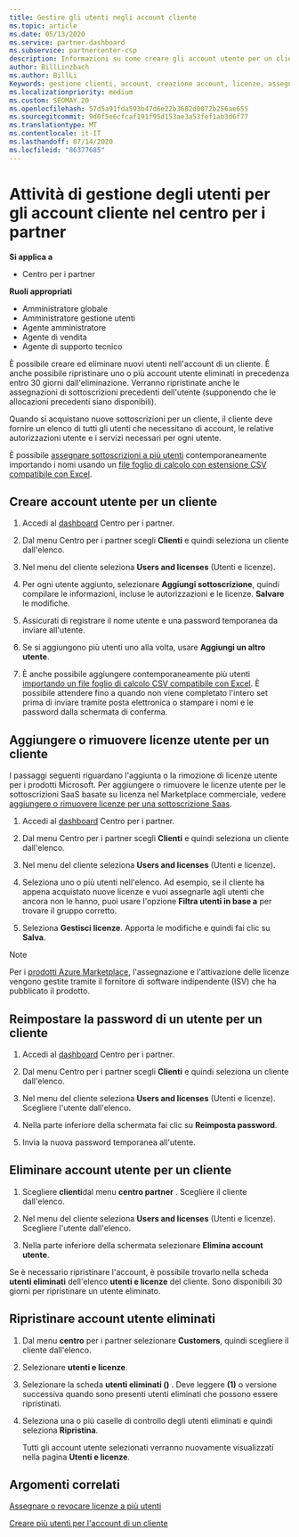 ```yaml
---
title: Gestire gli utenti negli account cliente
ms.topic: article
ms.date: 05/13/2020
ms.service: partner-dashboard
ms.subservice: partnercenter-csp
description: Informazioni su come creare gli account utente per un cliente, aggiungere o rimuovere licenze utente, reimpostare le password utente, eliminare gli account utente o ripristinarli.
author: BillLinzbach
ms.author: BillLi
Keywords: gestione clienti, account, creazione account, licenze, assegna licenza, gestione utenti, password, Reimposta password, modifica password
ms.localizationpriority: medium
ms.custom: SEOMAY.20
ms.openlocfilehash: 57d5a91fda593b47d6e22b3682d0072b256ae655
ms.sourcegitcommit: 9d0f5e6cfcaf191f95d153ae3a53fef1ab3d6f77
ms.translationtype: MT
ms.contentlocale: it-IT
ms.lasthandoff: 07/14/2020
ms.locfileid: "86377685"
---
```

# <a name="user-management-tasks-for-customer-accounts-in-partner-center"></a>Attività di gestione degli utenti per gli account cliente nel centro per i partner

**Si applica a**

- Centro per i partner

**Ruoli appropriati**

- Amministratore globale
- Amministratore gestione utenti
- Agente amministratore
- Agente di vendita
- Agente di supporto tecnico

È possibile creare ed eliminare nuovi utenti nell'account di un cliente. È anche possibile ripristinare uno o più account utente eliminati in precedenza entro 30 giorni dall'eliminazione. Verranno ripristinate anche le assegnazioni di sottoscrizioni precedenti dell'utente (supponendo che le allocazioni precedenti siano disponibili).

Quando si acquistano nuove sottoscrizioni per un cliente, il cliente deve fornire un elenco di tutti gli utenti che necessitano di account, le relative autorizzazioni utente e i servizi necessari per ogni utente.  

È possibile [assegnare sottoscrizioni a più utenti](bulk-license-provisioning-for-multiple-users.md) contemporaneamente importando i nomi usando un [file foglio di calcolo con estensione CSV compatibile con Excel](adding-multiple-users-to-a-customer-account.md).

<a href="" id="createuseraccounts"></a>

## <a name="create-user-accounts-for-a-customer"></a>Creare account utente per un cliente

1. Accedi al [dashboard](https://partner.microsoft.com/dashboard) Centro per i partner.

2. Dal menu Centro per i partner scegli **Clienti** e quindi seleziona un cliente dall'elenco.

3. Nel menu del cliente seleziona **Users and licenses** (Utenti e licenze).

4. Per ogni utente aggiunto, selezionare **Aggiungi sottoscrizione**, quindi compilare le informazioni, incluse le autorizzazioni e le licenze. **Salvare** le modifiche.

5. Assicurati di registrare il nome utente e una password temporanea da inviare all'utente.

6. Se si aggiungono più utenti uno alla volta, usare **Aggiungi un altro utente**.

7. È anche possibile aggiungere contemporaneamente più utenti [importando un file foglio di calcolo CSV compatibile con Excel](adding-multiple-users-to-a-customer-account.md). È possibile attendere fino a quando non viene completato l'intero set prima di inviare tramite posta elettronica o stampare i nomi e le password dalla schermata di conferma.

<a href="" id="userlicensing"></a>

## <a name="add-or-remove-user-licenses-for-a-customer"></a>Aggiungere o rimuovere licenze utente per un cliente

I passaggi seguenti riguardano l'aggiunta o la rimozione di licenze utente per i prodotti Microsoft. Per aggiungere o rimuovere le licenze utente per le sottoscrizioni SaaS basate su licenza nel Marketplace commerciale, vedere [aggiungere o rimuovere licenze per una sottoscrizione Saas](csp-commercial-marketplace-manage.md#add-or-remove-licenses-for-a-saas-subscription).

1. Accedi al [dashboard](https://partner.microsoft.com/dashboard) Centro per i partner.

2. Dal menu Centro per i partner scegli **Clienti** e quindi seleziona un cliente dall'elenco.

3. Nel menu del cliente seleziona **Users and licenses** (Utenti e licenze).

4. Seleziona uno o più utenti nell'elenco. Ad esempio, se il cliente ha appena acquistato nuove licenze e vuoi assegnarle agli utenti che ancora non le hanno, puoi usare l'opzione **Filtra utenti in base a** per trovare il gruppo corretto.

5. Seleziona **Gestisci licenze**. Apporta le modifiche e quindi fai clic su **Salva**.

> [!NOTE]
> Per i [prodotti Azure Marketplace](csp-commercial-marketplace-manage.md#assign-licenses-and-activate-a-subscription-on-behalf-of-a-customer), l'assegnazione e l'attivazione delle licenze vengono gestite tramite il fornitore di software indipendente (ISV) che ha pubblicato il prodotto.

<a href="" id="resetpassword"></a>

## <a name="reset-a-users-password-for-a-customer"></a>Reimpostare la password di un utente per un cliente

1. Accedi al [dashboard](https://partner.microsoft.com/dashboard) Centro per i partner.

2. Dal menu Centro per i partner scegli **Clienti** e quindi seleziona un cliente dall'elenco.

3.  Nel menu del cliente seleziona **Users and licenses** (Utenti e licenze). Scegliere l'utente dall'elenco.

4.  Nella parte inferiore della schermata fai clic su **Reimposta password**. 

5.  Invia la nuova password temporanea all'utente.

<a href="" id="deleteuseraccounts"></a>

## <a name="delete-user-accounts-for-a-customer"></a>Eliminare account utente per un cliente

1.  Scegliere **clienti**dal menu **centro partner** . Scegliere il cliente dall'elenco.

2.  Nel menu del cliente seleziona **Users and licenses** (Utenti e licenze). Scegliere l'utente dall'elenco.

3.  Nella parte inferiore della schermata selezionare **Elimina account utente**.

Se è necessario ripristinare l'account, è possibile trovarlo nella scheda **utenti eliminati** dell'elenco **utenti e licenze** del cliente. Sono disponibili 30 giorni per ripristinare un utente eliminato.

<a href="" id="restoreuseraccounts"></a>

## <a name="restore-deleted-user-accounts"></a>Ripristinare account utente eliminati

1.  Dal menu **centro** per i partner selezionare **Customers**, quindi scegliere il cliente dall'elenco.

2.  Selezionare **utenti e licenze**.

3.  Selezionare la scheda **utenti eliminati ()** . Deve leggere **(1)** o versione successiva quando sono presenti utenti eliminati che possono essere ripristinati.

4.  Seleziona una o più caselle di controllo degli utenti eliminati e quindi seleziona **Ripristina**.

    Tutti gli account utente selezionati verranno nuovamente visualizzati nella pagina **Utenti e licenze**.

## <a name="related-topics"></a>Argomenti correlati


[Assegnare o revocare licenze a più utenti](bulk-license-provisioning-for-multiple-users.md)

[Creare più utenti per l'account di un cliente](adding-multiple-users-to-a-customer-account.md)